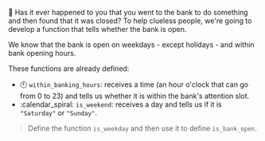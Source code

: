 :bank: Has it ever happened to you that you went to the bank to do something and then found that it was closed? To help clueless people, we're going to develop a function that tells whether the bank is open.

We know that the bank is open on weekdays - except holidays - and within bank opening hours. 

These functions are already defined:

* :clock10: `within_banking_hours`: receives a time (an hour o'clock that can go from 0 to 23) and tells us whether it is within the bank's attention slot.
* :calendar_spiral: `is_weekend`: receives a day and tells us if it is `"Saturday"` or `"Sunday"`.

> Define the function `is_weekday` and then use it to define `is_bank_open`.
